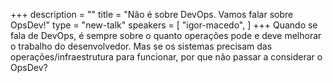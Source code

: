 +++
description = ""
title = "Não é sobre DevOps. Vamos falar sobre OpsDev!"
type = "new-talk"
speakers = [
        "igor-macedo",
]
+++
Quando se fala de DevOps, é sempre sobre o quanto operações pode e deve melhorar o trabalho do desenvolvedor. Mas se os sistemas precisam das operações/infraestrutura para funcionar, por que não passar a considerar o OpsDev?
